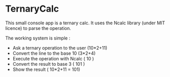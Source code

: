 TernaryCalc
===========

This small console app is a ternary calc. It uses the Ncalc library (under MIT licence) to parse the operation.

The working system is simple : 

* Ask a ternary operation to the user (10*2+11)
* Convert the line to the base 10 (3*2+4)
* Execute the operation with Ncalc ( 10 )
* Convert the result to base 3 ( 101 )
* Show the result ( 10*2+11 = 101)